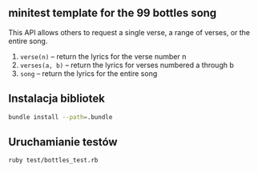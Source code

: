 ## minitest template for the 99 bottles song

This API allows others to request a single verse,
a range of verses, or the entire song.

1. `verse(n)` – return the lyrics for the verse number n
1. `verses(a, b)` – return the lyrics for verses numbered a through b
1. `song` – return the lyrics for the entire song

## Instalacja bibliotek

```sh
bundle install --path=.bundle
```

## Uruchamianie testów

```sh
ruby test/bottles_test.rb
```